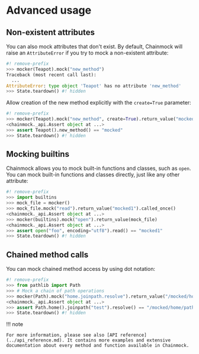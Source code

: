 # Advanced usage

## Non-existent attributes

You can also mock attributes that don't exist. By default, Chainmock will raise an `AttributeError` if you try to mock a non-existent attribute:

```python
#! remove-prefix
>>> mocker(Teapot).mock("new_method")
Traceback (most recent call last):
  ...
AttributeError: type object 'Teapot' has no attribute 'new_method'
>>> State.teardown() #! hidden

```

Allow creation of the new method explicitly with the `create=True` parameter:

```python
#! remove-prefix
>>> mocker(Teapot).mock("new_method", create=True).return_value("mocked")
<chainmock._api.Assert object at ...>
>>> assert Teapot().new_method() == "mocked"
>>> State.teardown() #! hidden

```

## Mocking builtins

Chainmock allows you to mock built-in functions and classes, such as `open`. You can mock built-in functions and classes directly, just like any other attribute:

```python
#! remove-prefix
>>> import builtins
>>> mock_file = mocker()
>>> mock_file.mock("read").return_value("mocked1").called_once()
<chainmock._api.Assert object at ...>
>>> mocker(builtins).mock("open").return_value(mock_file)
<chainmock._api.Assert object at ...>
>>> assert open("foo", encoding="utf8").read() == "mocked1"
>>> State.teardown() #! hidden

```

## Chained method calls

You can mock chained method access by using dot notation:

```python
#! remove-prefix
>>> from pathlib import Path
>>> # Mock a chain of path operations
>>> mocker(Path).mock("home.joinpath.resolve").return_value("/mocked/home/path")
<chainmock._api.Assert object at ...>
>>> assert Path.home().joinpath("test").resolve() == "/mocked/home/path"
>>> State.teardown() #! hidden

```

!!! note

    For more information, please see also [API reference](../api_reference.md). It contains more examples and extensive documentation about every method and function available in Chainmock.

